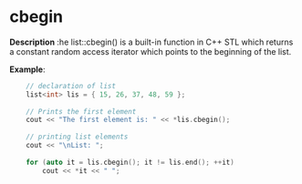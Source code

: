 # cbegin

**Description** :he list::cbegin() is a built-in function in C++ STL which returns a constant random access iterator which points to the beginning of the list. 

**Example**:
```cpp
    // declaration of list 
    list<int> lis = { 15, 26, 37, 48, 59 }; 
  
    // Prints the first element 
    cout << "The first element is: " << *lis.cbegin(); 
  
    // printing list elements 
    cout << "\nList: "; 
  
    for (auto it = lis.cbegin(); it != lis.end(); ++it) 
        cout << *it << " "; 
 
```
